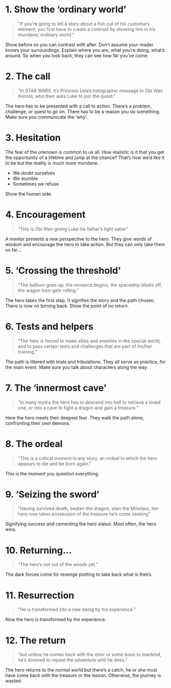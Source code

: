 # 1. Show the ‘ordinary world’

> “If you’re going to tell a story about a fish out of his customary element, you first have to create a contrast by showing him in his mundane, ordinary world.”

Show before so you can contrast with after. Don’t assume your reader knows your surroundings. Explain where you are, what you’re doing, what’s around. So when you look back, they can see how far you’ve come.

# 2. The call

> “In STAR WARS, it’s Princess Leia’s holographic message to Obi Wan Kenobi, who then asks Luke to join the quest.”

The hero has to be presented with a call to action. There’s a problem, challenge, or quest to go on. There has to be a reason you do something. Make sure you communicate the ‘why’.

# 3. Hesitation

The fear of the unknown is common to us all. How realistic is it that you get the opportunity of a lifetime and jump at the chance? That’s how we’d like it to be but the reality is much more mundane.

- We doubt ourselves
- We stumble
- Sometimes we refuse

Show the human side.

# 4. Encouragement

> “This is Obi Wan giving Luke his father’s light saber”

A mentor presents a new perspective to the hero. They give words of wisdom and encourage the hero to take action. But they can only take them so far…

# 5. ‘Crossing the threshold’

> “The balloon goes up, the romance begins, the spaceship blasts off, the wagon train gets rolling.”

The hero takes the first step. It signifies the story and the path chosen. There is now no turning back. Show the point of no return.

# 6. Tests and helpers

> “The hero is forced to make allies and enemies in the special world, and to pass certain tests and challenges that are part of his/her training.”

The path is littered with trials and tribulations. They all serve as practice, for the main event. Make sure you talk about characters along the way.

# 7. The ‘innermost cave’

> “In many myths the hero has to descend into hell to retrieve a loved one, or into a cave to fight a dragon and gain a treasure.”

Here the hero meets their deepest fear. They walk the path alone, confronting their own demons.

# 8. The ordeal

> “This is a critical moment in any story, an ordeal in which the hero appears to die and be born again.”

This is the moment you question everything.

# 9. ‘Seizing the sword’

> “Having survived death, beaten the dragon, slain the Minotaur, her hero now takes possession of the treasure he’s come seeking”

Signifying success and cementing the hero status. Most often, the hero wins.

# 10. Returning…

> “The hero’s not out of the woods yet.”

The dark forces come for revenge plotting to take back what is theirs.

# 11. Resurrection

> “He is transformed into a new being by his experience.”

Now the hero is transformed by the experience.

# 12. The return

> “but unless he comes back with the elixir or some boon to mankind, he’s doomed to repeat the adventure until he does.”

The hero returns to the normal world but there’s a catch, he or she must have come back with the treasure or the lesson. Otherwise, the journey is wasted.